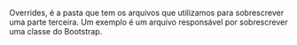 Overrides, é a pasta que tem os arquivos que utilizamos para sobrescrever uma parte terceira. Um exemplo é um arquivo responsável por sobrescrever uma classe do Bootstrap.
